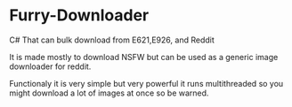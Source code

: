 # Furry-Downloader
C#  That can bulk download from E621,E926, and Reddit

It is made mostly to download NSFW but can be used as a generic image downloader for reddit. 

Functionaly it is very simple but very powerful it runs multithreaded so you might download a lot  of images at once so be warned.
